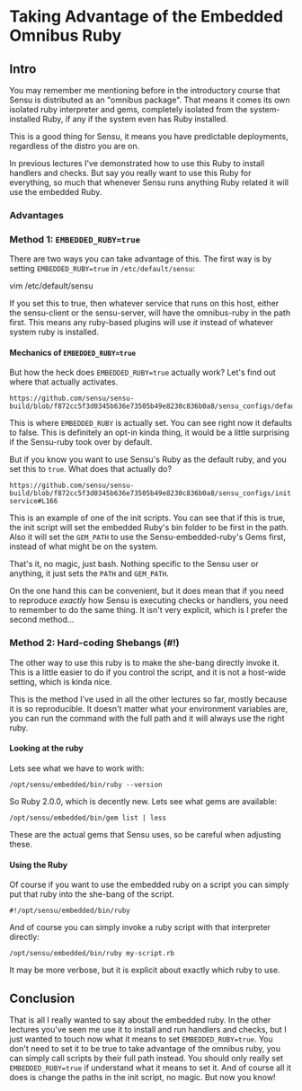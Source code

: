 # Taking Advantage of the Embedded Omnibus Ruby

## Intro

You may remember me mentioning before in the introductory course that Sensu is
distributed as an "omnibus package". That means it comes its own isolated ruby
interpreter and gems, completely isolated from the system-installed Ruby, if
any if the system even has Ruby installed.

This is a good thing for Sensu, it means you have predictable deployments,
regardless of the distro you are on.

In previous lectures I've demonstrated how to use this Ruby to install handlers
and checks. But say you really want to use this Ruby for everything, so
much that whenever Sensu runs anything Ruby related it will use the embedded
Ruby.

### Advantages

### Method 1: `EMBEDDED_RUBY=true`

There are two ways you can take advantage of this. The first way is by setting
`EMBEDDED_RUBY=true` in `/etc/default/sensu`:

   vim /etc/default/sensu

If you set this to true, then whatever service that runs on this host, either
the sensu-client or the sensu-server, will have the omnibus-ruby in the path
first. This means any ruby-based plugins will use *it* instead of whatever
system ruby is installed.

#### Mechanics of `EMBEDDED_RUBY=true`

But how the heck does `EMBEDDED_RUBY=true` actually work? Let's find out where
that actually activates.

    https://github.com/sensu/sensu-build/blob/f872cc5f3d0345b636e73505b49e8230c836b0a8/sensu_configs/default/sensu

This is where `EMBEDDED_RUBY` is actually set. You can see right now it
defaults to false. This is definitely an opt-in kinda thing, it would be a
little surprising if the Sensu-ruby took over by default.

But if you know you want to use Sensu's Ruby as the default ruby, and you set
this to `true`. What does that actually do?

    https://github.com/sensu/sensu-build/blob/f872cc5f3d0345b636e73505b49e8230c836b0a8/sensu_configs/init.d/sensu-service#L166

This is an example of one of the init scripts. You can see that if this is
true, the init script will set the embedded Ruby's bin folder to be first in
the path.  Also it will set the `GEM_PATH` to use the Sensu-embedded-ruby's
Gems first, instead of what might be on the system.

That's it, no magic, just bash. Nothing specific to the Sensu user or anything,
it just sets the `PATH` and `GEM_PATH`.

On the one hand this can be convenient, but it does mean that if you need to
reproduce *exactly* how Sensu is executing checks or handlers, you need to
remember to do the same thing. It isn't very explicit, which is I prefer the
second method...

### Method 2: Hard-coding Shebangs (#!)

The other way to use this ruby is to make the she-bang directly invoke it. This
is a little easier to do if you control the script, and it is not a host-wide
setting, which is kinda nice.

This is the method I've used in all the other lectures so far, mostly because
it is so reproducible. It doesn't matter what your environment variables are,
you can run the command with the full path and it will always use the right
ruby.

#### Looking at the ruby

Lets see what we have to work with:

    /opt/sensu/embedded/bin/ruby --version

So Ruby 2.0.0, which is decently new. Lets see what gems are available:

    /opt/sensu/embedded/bin/gem list | less

These are the actual gems that Sensu uses, so be careful when adjusting these.

#### Using the Ruby

Of course if you want to use the embedded ruby on a script you can simply put
that ruby into the she-bang of the script.

    #!/opt/sensu/embedded/bin/ruby

And of course you can simply invoke a ruby script with that interpreter directly:

    /opt/sensu/embedded/bin/ruby my-script.rb

It may be more verbose, but it is explicit about exactly which ruby to use.

## Conclusion

That is all I really wanted to say about the embedded ruby. In the other
lectures you've seen me use it to install and run handlers and checks, but I
just wanted to touch now what it means to set `EMBEDDED_RUBY=true`. You don't
need to set it to be true to take advantage of the omnibus ruby, you can simply
call scripts by their full path instead. You should only really set
`EMBEDDED_RUBY=true` if understand what it means to set it. And of course all
it does is change the paths in the init script, no magic. But now you know!
